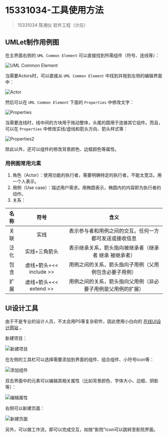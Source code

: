 # 15331034-工具使用方法

> 15331034  陈湘仪  软件工程（计应）

## UMLet制作用例图

在主界面右侧的 `UML Common Element` 可以直接找到所需组件（符号、连线等）：

![UML Common Element](https://github.com/chenxy296/pictures/blob/master/pic/0.PNG?raw=true)

当需要Actors时，可以直接从 `UML Common Element` 中找到并拖到左侧的编辑界面中：

![Actor](https://github.com/chenxy296/pictures/blob/master/pic/1.PNG?raw=true)

然后可以在 `UML Common Element` 下面的 `Properties` 中修改文字：

![Properties](https://github.com/chenxy296/pictures/blob/master/pic/2.PNG?raw=true)

当需要连线时，线中间的方块用于拖动整体，头尾的圆用于连接其它组件。而且，可以在 `Properties` 中修改实线/虚线和箭头方向、箭头样式等：

![Properties2](https://github.com/chenxy296/pictures/blob/master/pic/3.PNG?raw=true)

除此以外，还可以组件的修改背景颜色、边框颜色等属性。



### 用例图常用元素

1. 角色（Actor）：使用功能的执行者，需要明确特定的执行者，不能太宽泛。用一个人表示。
2. 用例（Use case）：描述用户需求。用椭圆表示，椭圆内的内容即为执行者的动作。
3. 关系：

|  名称  |         符号          |               含义               |
| :--: | :-----------------: | :----------------------------: |
|  关联  |         实线          |  表示参与者和用例之间的交互。任何一方都可发送或接收信息   |
|  泛化  |       实线+三角箭头       |  表示继承关系，箭头指向被继承者（继承者 继承 被继承者）  |
|  包含  | 虚线+箭头+<< include >> |  用例之间的关系，箭头指向子用例（父用例包含必要子用例）   |
|  扩展  | 虚线+箭头+<< extend >>  | 用例之间的关系，箭头指向父用例（非必要子用例是父用例的扩展） |



## UI设计工具

由于不是专业的设计人员，不太会用PS等复杂软件，因此使用小白向的 [在线UI设计网站](https://modao.cc/) 。

新建项目：

![新建项目](https://github.com/chenxy296/pictures/blob/master/pic/4.PNG?raw=true)

在左侧的工具栏可以选择需要添加到界面的组件、组合组件、小符号icon等：

![添加组件](https://github.com/chenxy296/pictures/blob/master/pic/5.PNG?raw=true)

双击界面中的元素可以编辑其相关属性（比如背景颜色、字体大小、边框、阴影等）：

![编辑属性](https://github.com/chenxy296/pictures/blob/master/pic/6.PNG?raw=true)

右侧可以新建页面：

![新建页面](https://github.com/chenxy296/pictures/blob/master/pic/7.PNG?raw=true)

另外，可以做工作流，即可以完成交互，如按“影院”icon可以跳转至影院界面。





























